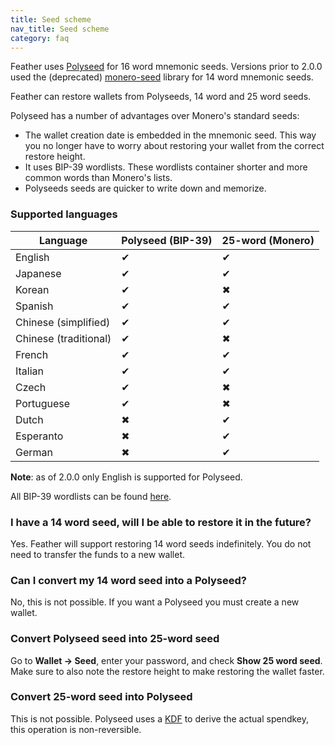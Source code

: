 ```yaml
---
title: Seed scheme
nav_title: Seed scheme
category: faq
---
```


Feather uses [Polyseed](https://github.com/tevador/polyseed) for 16 word mnemonic seeds. Versions prior to 2.0.0 used the (deprecated) [monero-seed](https://github.com/tevador/monero-seed) library for 14 word mnemonic seeds.

Feather can restore wallets from Polyseeds, 14 word and 25 word seeds.

Polyseed has a number of advantages over Monero's standard seeds:

- The wallet creation date is embedded in the mnemonic seed. This way you no longer have to worry about restoring your wallet from the correct restore height.
- It uses BIP-39 wordlists. These wordlists container shorter and more common words than Monero's lists.
- Polyseeds seeds are quicker to write down and memorize.

### Supported languages

| Language              | Polyseed (BIP-39) | 25-word (Monero) |
|-----------------------|-------------------|------------------|
| English               | ✔                 | ✔                |
| Japanese              | ✔                 | ✔                |
| Korean                | ✔                 | ✖                |
| Spanish               | ✔                 | ✔                |
| Chinese (simplified)  | ✔                 | ✔                |
| Chinese (traditional) | ✔                 | ✖                |
| French                | ✔                 | ✔                |
| Italian               | ✔                 | ✔                |
| Czech                 | ✔                 | ✖                |
| Portuguese            | ✔                 | ✖                |
| Dutch                 | ✖                 | ✔                |
| Esperanto             | ✖                 | ✔                |
| German                | ✖                 | ✔                |

**Note**: as of 2.0.0 only English is supported for Polyseed.

All BIP-39 wordlists can be found [here](https://github.com/bitcoin/bips/blob/master/bip-0039/bip-0039-wordlists.md).

### I have a 14 word seed, will I be able to restore it in the future?

Yes. Feather will support restoring 14 word seeds indefinitely. You do not need to transfer the funds to a new wallet.

### Can I convert my 14 word seed into a Polyseed?

No, this is not possible. If you want a Polyseed you must create a new wallet.

### Convert Polyseed seed into 25-word seed

Go to **Wallet → Seed**, enter your password, and check **Show 25 word seed**. Make sure to also note the restore height to make restoring the wallet faster.

### Convert 25-word seed into Polyseed

This is not possible. Polyseed uses a [KDF](https://en.wikipedia.org/wiki/Key_derivation_function) to derive the actual spendkey, this operation is non-reversible.

